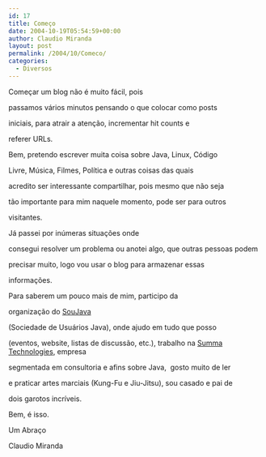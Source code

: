 ```yaml
---
id: 17
title: Começo
date: 2004-10-19T05:54:59+00:00
author: Claudio Miranda
layout: post
permalink: /2004/10/Comeco/
categories:
  - Diversos
---
```

Come&ccedil;ar um blog n&atilde;o &eacute; muito f&aacute;cil, pois
  
passamos v&aacute;rios minutos pensando o que colocar como posts
  
iniciais, para atrair a aten&ccedil;&atilde;o, incrementar hit counts e
  
referer URLs. 

Bem, pretendo escrever muita coisa sobre Java, Linux, C&oacute;digo
  
Livre, M&uacute;sica, Filmes, Pol&iacute;tica e outras coisas das quais
  
acredito ser interessante compartilhar, pois mesmo que n&atilde;o seja
  
t&atilde;o importante para mim naquele momento, pode ser para outros
  
visitantes.

J&aacute; passei por in&uacute;meras situa&ccedil;&otilde;es onde
  
consegui resolver um problema ou anotei algo, que outras pessoas podem
  
precisar muito, logo vou usar o blog para armazenar essas
  
informa&ccedil;&otilde;es.

Para saberem um pouco mais de mim, participo da
  
organiza&ccedil;&atilde;o do [SouJava](http://www.soujava.org.br/)
  
(Sociedade de Usu&aacute;rios Java), onde ajudo em tudo que posso
  
(eventos, website, listas de discuss&atilde;o, etc.), trabalho na [Summa Technologies](http://www.summa-tech.com/), empresa
  
segmentada em consultoria e afins sobre Java,&nbsp; gosto muito de ler
  
e praticar artes marciais (Kung-Fu e Jiu-Jitsu), sou casado e pai de
  
dois garotos incr&iacute;veis. 

Bem, &eacute; isso.

Um Abra&ccedil;o

Claudio Miranda